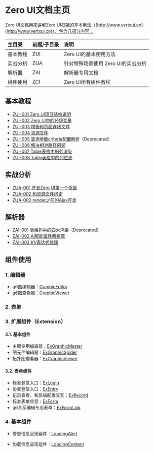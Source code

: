 # Zero UI文档主页

Zero UI文档用来讲解Zero UI框架的基本用法（[http://www.vertxui.cn](http://www.vertxui.cn)），包含几部分内容：

| 主目录 | 前缀/子目录 | 说明 |
| :--- | :--- | :--- |
| 基本教程 | ZUI | Zero UI的基本使用方法 |
| 实战分析 | ZUA | 针对特殊场景使用 Zero UI的实战分析 |
| 解析器 | ZAI | 解析器专用文档 |
| 组件使用 | ZCI | Zero UI所有组件教程 |

## 基本教程

* [ZUI-001 Zero UI项目结构说明](/zero-ui/1-zero-ui-guide/zui-001-zero-uixiang-mu-jie-gou-shuo-ming.html)
* [ZUI-002 Zero UI中的环境变量](/zero-ui/1-zero-ui-guide/zui-002-zero-uizhong-de-huan-jing-bian-liang.html)
* [ZUI-003 模板和页面连接文件](/zero-ui/1-zero-ui-guide/zui-003-mo-ban-he-ye-mian-lian-jie-wen-jian.html)
* [ZUI-004 资源文件](/zero-ui/1-zero-ui-guide/zui-004-zi-yuan-wen-jian.html)
* [ZUI-005 查询参数criteria配置解析](/zero-ui/1-zero-ui-guide/zui-005-cha-xun-can-shu-criteria-pei-zhi-jie-xi.html)（Deprecated）
* [ZUI-006 解决相对路径问题](/zero-ui/1-zero-ui-guide/zui-006-jie-jue-xiang-dui-lu-jing-wen-ti.html)
* [ZUI-007 Table表格中的列渲染](/zero-ui/1-zero-ui-guide/zui-007-tablebiao-ge-zhong-de-lie-xuan-ran.html)
* [ZUI-008 Table表格中的列过滤](/zero-ui/1-zero-ui-guide/zui-008-tablebiao-ge-zhong-de-lie-guo-lv.html)

## 实战分析

* [ZUA-001 开发Zero UI第一个页面](/zero-ui/4-zero-ui-event/zua-001-kai-fa-zero-ui-di-yi-ge-ye-mian.html)
* [ZUA-002 和资源文件绑定](/zero-ui/4-zero-ui-event/zua-002-he-zi-yuan-wen-jian-bang-ding.html)
* [ZUA-003 render之前的Ajax开发](/zero-ui/4-zero-ui-event/zua-003-renderzhi-qian-de-ajax-kai-fa.html)

## 解析器

* [ZAI-001 表格列中的四大渲染](/zero-ui/5-zero-ui-attribute-analyzer/zai-001-biao-ge-lie-zhong-de-si-da-xuan-ran.html)（Deprecated）
* [ZAI-002 Ai智能属性解析器](/zero-ui/5-zero-ui-attribute-analyzer/zai-002-aizhi-neng-shu-xing-jie-xi-qi.html)
* [ZAI-003 $KV$表达式处理](/zero-ui/5-zero-ui-attribute-analyzer/zai-003-kvbiao-da-shi-chu-li.html)

## 组件使用

### 1. 编辑器

* g6图编辑器：[GraphicEditor](/zero-ui/6-zero-uizu-jian-shuo-ming/bian-ji-qi-pian/graphiceditor.md)
* g6图查看器：[GraphicViewer](/zero-ui/6-zero-uizu-jian-shuo-ming/bian-ji-qi-pian/graphicviewer.md)

### 2. 表单

### 3. 扩展组件（Extension）

#### 3.1. 基本组件

* 主图专用编辑器：[ExGraphicMaster](/zero-ui/6-zero-uizu-jian-shuo-ming/kuo-zhan-zu-jian/exgraphicmaster.md)
* 图元件编辑器：[ExGraphicSpider](/zero-ui/6-zero-uizu-jian-shuo-ming/kuo-zhan-zu-jian/exgraphicspider.md)
* 拓扑图查看器：[ExGraphicViewer](/zero-ui/6-zero-uizu-jian-shuo-ming/kuo-zhan-zu-jian/exgraphicviewer.md)

#### 3.2. 表单组件

* 标准登录入口：[ExLogin](/zero-ui/6-zero-uizu-jian-shuo-ming/kuo-zhan-zu-jian/exlogin.md)
* 协变登录入口：[ExEntry](/zero-ui/6-zero-uizu-jian-shuo-ming/kuo-zhan-zu-jian/exentry.md)
* 记录查看，和后端配置交互：[ExRecord](/zero-ui/6-zero-uizu-jian-shuo-ming/kuo-zhan-zu-jian/exrecord.md)
* 标准表单信息：[ExForm](/zero-ui/6-zero-uizu-jian-shuo-ming/kuo-zhan-zu-jian/exform.md)
* g6关系编辑专用表单：[ExFormLink](/zero-ui/6-zero-uizu-jian-shuo-ming/kuo-zhan-zu-jian/exformlink.md)

### 4. 基本组件

* 警告信息呈现组件：[LoadingAlert](/zero-ui/6-zero-uizu-jian-shuo-ming/ji-ben-zu-jian/loadingalert.md)

* 加载信息呈现组件：[LoadingContent](/zero-ui/6-zero-uizu-jian-shuo-ming/ji-ben-zu-jian/loadingcontent.md)



